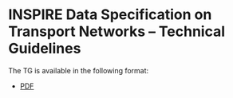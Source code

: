 # INSPIRE Data Specification on Transport Networks – Technical Guidelines

The TG is available in the following format:
* [PDF](dataspecification_tn.pdf)
